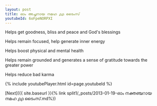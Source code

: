 ```yaml
---
layout: post
title: ഓം അച്ചനായ നമഹ ൧൧ ടൈംസ്
youtubeId: 6oFpeNORPXI
---
```

 
 
Helps get goodness, bliss and peace and God's blessings
 
Helps remain focused, help generate inner energy 
 
Helps boost physical and mental health 
 
Helps remain grounded and generates a sense of gratitude towards the greater power 
 
Helps reduce bad karma
 
 
 
 


{% include youtubePlayer.html id=page.youtubeId %}
 
[Next]({{ site.baseurl }}{% link  split1/_posts/2013-01-19-ഓം നക്തഞ്ചറായ നമഹ ൧൧ ടൈംസ്.md%})
 
